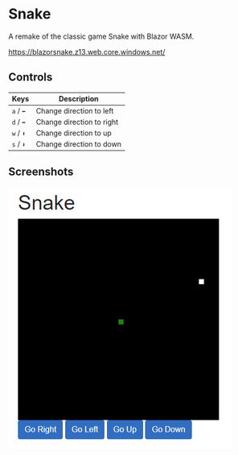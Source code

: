 # Snake
A remake of the classic game Snake with Blazor WASM.

https://blazorsnake.z13.web.core.windows.net/

## Controls
| Keys | Description |
| ------------- | ------------- |
| `a` / `⬅` | Change direction to left |
| `d` / `➡` | Change direction to right |
| `w` / `⬆` | Change direction to up |
| `s` / `⬇` | Change direction to down |


## Screenshots

![image](/Documentation/Images/game.png)
